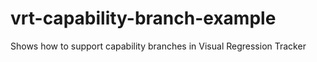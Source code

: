 # vrt-capability-branch-example
Shows how to support capability branches in Visual Regression Tracker
